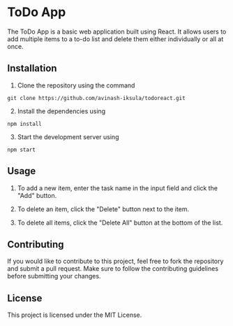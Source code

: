 # ToDo App

The ToDo App is a basic web application built using React. It allows users to add multiple items to a to-do list and delete them either individually or all at once.

## Installation

1. Clone the repository using the command

 `git clone https://github.com/avinash-iksula/todoreact.git`

2. Install the dependencies using

 `npm install`

3. Start the development server using

`npm start`

## Usage

1. To add a new item, enter the task name in the input field and click the "Add" button.

2. To delete an item, click the "Delete" button next to the item.

3. To delete all items, click the "Delete All" button at the bottom of the list.

## Contributing

If you would like to contribute to this project, feel free to fork the repository and submit a pull request. Make sure to follow the contributing guidelines before submitting your changes.

## License

This project is licensed under the MIT License.

